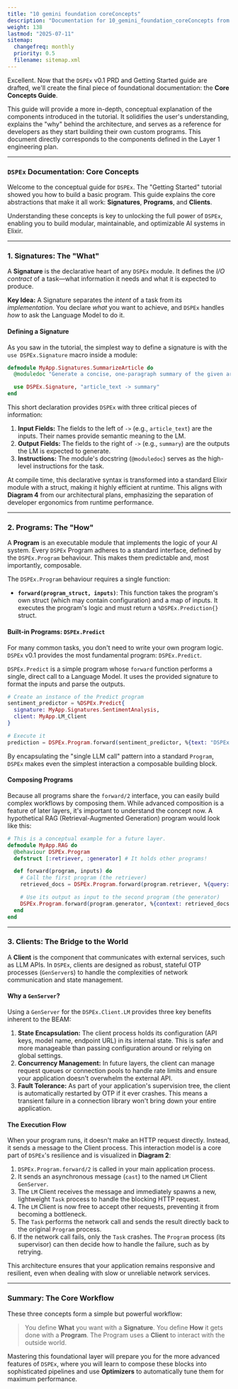 ```yaml
---
title: "10 gemini foundation coreConcepts"
description: "Documentation for 10_gemini_foundation_coreConcepts from the Ds ex repository."
weight: 138
lastmod: "2025-07-11"
sitemap:
  changefreq: monthly
  priority: 0.5
  filename: sitemap.xml
---
```


Excellent. Now that the `DSPEx` v0.1 PRD and Getting Started guide are drafted, we'll create the final piece of foundational documentation: the **Core Concepts Guide**.

This guide will provide a more in-depth, conceptual explanation of the components introduced in the tutorial. It solidifies the user's understanding, explains the "why" behind the architecture, and serves as a reference for developers as they start building their own custom programs. This document directly corresponds to the components defined in the Layer 1 engineering plan.

---

### **`DSPEx` Documentation: Core Concepts**

Welcome to the conceptual guide for `DSPEx`. The "Getting Started" tutorial showed you how to build a basic program. This guide explains the core abstractions that make it all work: **Signatures**, **Programs**, and **Clients**.

Understanding these concepts is key to unlocking the full power of `DSPEx`, enabling you to build modular, maintainable, and optimizable AI systems in Elixir.

---

### **1. Signatures: The "What"**

A **Signature** is the declarative heart of any `DSPEx` module. It defines the *I/O contract* of a task—what information it needs and what it is expected to produce.

**Key Idea:** A Signature separates the *intent* of a task from its *implementation*. You declare *what* you want to achieve, and `DSPEx` handles *how* to ask the Language Model to do it.

#### **Defining a Signature**

As you saw in the tutorial, the simplest way to define a signature is with the `use DSPEx.Signature` macro inside a module:

```elixir
defmodule MyApp.Signatures.SummarizeArticle do
  @moduledoc "Generate a concise, one-paragraph summary of the given article."

  use DSPEx.Signature, "article_text -> summary"
end
```

This short declaration provides `DSPEx` with three critical pieces of information:

1.  **Input Fields:** The fields to the left of `->` (e.g., `article_text`) are the inputs. Their names provide semantic meaning to the LM.
2.  **Output Fields:** The fields to the right of `->` (e.g., `summary`) are the outputs the LM is expected to generate.
3.  **Instructions:** The module's docstring (`@moduledoc`) serves as the high-level instructions for the task.

At compile time, this declarative syntax is transformed into a standard Elixir module with a struct, making it highly efficient at runtime. This aligns with **Diagram 4** from our architectural plans, emphasizing the separation of developer ergonomics from runtime performance.

---

### **2. Programs: The "How"**

A **Program** is an executable module that implements the logic of your AI system. Every `DSPEx` Program adheres to a standard interface, defined by the `DSPEx.Program` behaviour. This makes them predictable and, most importantly, composable.

The `DSPEx.Program` behaviour requires a single function:

*   **`forward(program_struct, inputs)`**: This function takes the program's own struct (which may contain configuration) and a map of inputs. It executes the program's logic and must return a `%DSPEx.Prediction{}` struct.

#### **Built-in Programs: `DSPEx.Predict`**

For many common tasks, you don't need to write your own program logic. `DSPEx` v0.1 provides the most fundamental program: `DSPEx.Predict`.

`DSPEx.Predict` is a simple program whose `forward` function performs a single, direct call to a Language Model. It uses the provided signature to format the inputs and parse the outputs.

```elixir
# Create an instance of the Predict program
sentiment_predictor = %DSPEx.Predict{
  signature: MyApp.Signatures.SentimentAnalysis,
  client: MyApp.LM_Client
}

# Execute it
prediction = DSPEx.Program.forward(sentiment_predictor, %{text: "DSPEx is amazing!"})
```

By encapsulating the "single LLM call" pattern into a standard `Program`, `DSPEx` makes even the simplest interaction a composable building block.

#### **Composing Programs**

Because all programs share the `forward/2` interface, you can easily build complex workflows by composing them. While advanced composition is a feature of later layers, it's important to understand the concept now. A hypothetical RAG (Retrieval-Augmented Generation) program would look like this:

```elixir
# This is a conceptual example for a future layer.
defmodule MyApp.RAG do
  @behaviour DSPEx.Program
  defstruct [:retriever, :generator] # It holds other programs!

  def forward(program, inputs) do
    # Call the first program (the retriever)
    retrieved_docs = DSPEx.Program.forward(program.retriever, %{query: inputs.question})

    # Use its output as input to the second program (the generator)
    DSPEx.Program.forward(program.generator, %{context: retrieved_docs.passages, question: inputs.question})
  end
end
```

---

### **3. Clients: The Bridge to the World**

A **Client** is the component that communicates with external services, such as LLM APIs. In `DSPEx`, clients are designed as robust, stateful OTP processes (`GenServer`s) to handle the complexities of network communication and state management.

#### **Why a `GenServer`?**

Using a `GenServer` for the `DSPEx.Client.LM` provides three key benefits inherent to the BEAM:

1.  **State Encapsulation:** The client process holds its configuration (API keys, model name, endpoint URL) in its internal state. This is safer and more manageable than passing configuration around or relying on global settings.
2.  **Concurrency Management:** In future layers, the client can manage request queues or connection pools to handle rate limits and ensure your application doesn't overwhelm the external API.
3.  **Fault Tolerance:** As part of your application's supervision tree, the client is automatically restarted by OTP if it ever crashes. This means a transient failure in a connection library won't bring down your entire application.

#### **The Execution Flow**

When your program runs, it doesn't make an HTTP request directly. Instead, it sends a message to the Client process. This interaction model is a core part of `DSPEx`'s resilience and is visualized in **Diagram 2**:

1.  `DSPEx.Program.forward/2` is called in your main application process.
2.  It sends an asynchronous message (`cast`) to the named `LM` Client `GenServer`.
3.  The `LM` Client receives the message and immediately spawns a new, lightweight `Task` process to handle the blocking HTTP request.
4.  The `LM` Client is now free to accept other requests, preventing it from becoming a bottleneck.
5.  The `Task` performs the network call and sends the result directly back to the original `Program` process.
6.  If the network call fails, only the `Task` crashes. The `Program` process (its supervisor) can then decide how to handle the failure, such as by retrying.

This architecture ensures that your application remains responsive and resilient, even when dealing with slow or unreliable network services.

---

### **Summary: The Core Workflow**

These three concepts form a simple but powerful workflow:

> You define **What** you want with a **Signature**. You define **How** it gets done with a **Program**. The Program uses a **Client** to interact with the outside world.

Mastering this foundational layer will prepare you for the more advanced features of `DSPEx`, where you will learn to compose these blocks into sophisticated pipelines and use **Optimizers** to automatically tune them for maximum performance.

